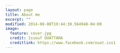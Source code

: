 ```yaml
---
layout: page
title: About me
excerpt: ""
modified: 2014-08-08T19:44:38.564948-04:00
image:
  feature: cover.jpg
  credit: Issouf OUATTARA
  creditlink: https://www.facebook.com/ouat.iss1
---
```


